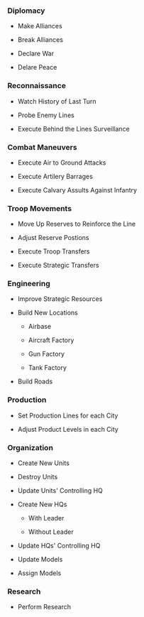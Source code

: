 ### Diplomacy

- Make Alliances

- Break Alliances

- Declare War

- Delare Peace

### Reconnaissance

- Watch History of Last Turn

- Probe Enemy Lines

- Execute Behind the Lines Surveillance

### Combat Maneuvers

- Execute Air to Ground Attacks

- Execute Artilery Barrages

- Execute Calvary Assults Against Infantry

### Troop Movements

- Move Up Reserves to Reinforce the Line

- Adjust Reserve Postions

- Execute Troop Transfers

- Execute Strategic Transfers

### Engineering

- Improve Strategic Resources

- Build New Locations

  - Airbase

  - Aircraft Factory

  - Gun Factory

  - Tank Factory

- Build Roads

### Production

- Set Production Lines for each City

- Adjust Product Levels in each City

### Organization

- Create New Units

- Destroy Units

- Update Units' Controlling HQ

- Create New HQs

  - With Leader
  
  - Without Leader

- Update HQs' Controlling HQ

- Update Models

- Assign Models

### Research

- Perform Research
